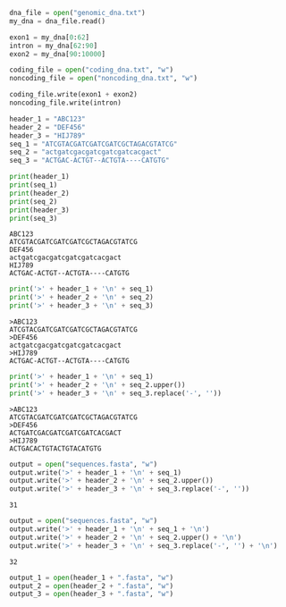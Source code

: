 

```python
dna_file = open("genomic_dna.txt")
my_dna = dna_file.read()
```


```python
exon1 = my_dna[0:62]
intron = my_dna[62:90]
exon2 = my_dna[90:10000]
```


```python
coding_file = open("coding_dna.txt", "w")
noncoding_file = open("noncoding_dna.txt", "w")
```


```python
coding_file.write(exon1 + exon2)
noncoding_file.write(intron)
```


```python
header_1 = "ABC123"
header_2 = "DEF456"
header_3 = "HIJ789"
seq_1 = "ATCGTACGATCGATCGATCGCTAGACGTATCG"
seq_2 = "actgatcgacgatcgatcgatcacgact"
seq_3 = "ACTGAC-ACTGT--ACTGTA----CATGTG"
```


```python
print(header_1)
print(seq_1)
print(header_2)
print(seq_2)
print(header_3)
print(seq_3)
```

    ABC123
    ATCGTACGATCGATCGATCGCTAGACGTATCG
    DEF456
    actgatcgacgatcgatcgatcacgact
    HIJ789
    ACTGAC-ACTGT--ACTGTA----CATGTG



```python
print('>' + header_1 + '\n' + seq_1)
print('>' + header_2 + '\n' + seq_2)
print('>' + header_3 + '\n' + seq_3)
```

    >ABC123
    ATCGTACGATCGATCGATCGCTAGACGTATCG
    >DEF456
    actgatcgacgatcgatcgatcacgact
    >HIJ789
    ACTGAC-ACTGT--ACTGTA----CATGTG



```python
print('>' + header_1 + '\n' + seq_1)
print('>' + header_2 + '\n' + seq_2.upper())
print('>' + header_3 + '\n' + seq_3.replace('-', ''))
```

    >ABC123
    ATCGTACGATCGATCGATCGCTAGACGTATCG
    >DEF456
    ACTGATCGACGATCGATCGATCACGACT
    >HIJ789
    ACTGACACTGTACTGTACATGTG



```python
output = open("sequences.fasta", "w")
output.write('>' + header_1 + '\n' + seq_1)
output.write('>' + header_2 + '\n' + seq_2.upper())
output.write('>' + header_3 + '\n' + seq_3.replace('-', ''))
```




    31




```python
output = open("sequences.fasta", "w")
output.write('>' + header_1 + '\n' + seq_1 + '\n')
output.write('>' + header_2 + '\n' + seq_2.upper() + '\n')
output.write('>' + header_3 + '\n' + seq_3.replace('-', '') + '\n')
```




    32




```python
output_1 = open(header_1 + ".fasta", "w")
output_2 = open(header_2 + ".fasta", "w")
output_3 = open(header_3 + ".fasta", "w")
```
